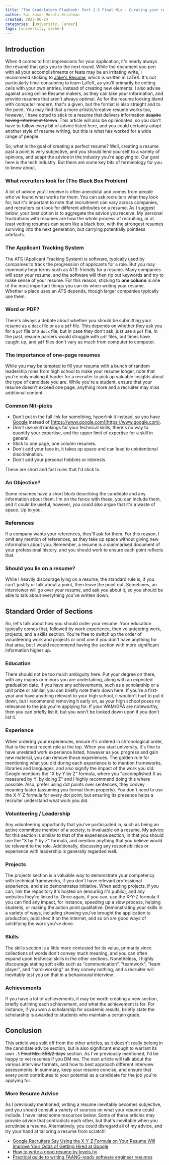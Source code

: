 ```yaml
---
title: "The Grad/Intern Playbook: Part 2.5 Final Mix - Curating your résumé"
author: Sai kumar Murali Krishnan
created: 2023-06-24
categories: [University, Career]
tags: [university, career]
---
```



## Introduction

When it comes to first impressions for your application, it's nearly always the résumé that gets you to the next round. While the document you pen with all your accomplishments or feats may be an irritating write, I recommend sticking to [Jake's Resume](https://www.overleaf.com/latex/templates/jakes-resume/syzfjbzwjncs), which is written in LaTeX. It's not particularly time-consuming to learn LaTeX, as you'll primarily be editing cells with your own entries, instead of creating new elements. I also advise against using online Resume makers, as they can take your information, and provide resumes that aren't always optimal. As for the resume looking bland with computer modern, that's a given, but the format is also straight and to the point. You may find that a more artistic/creative resume works too, however, I have opted to stick to a resume that delivers information ~~despite having interned at Canva~~. This article will also be opinionated, so you don't have to follow every bit of advice listed here, and you could certainly adopt another style of resume writing, but this is what has worked for a wide range of people.

So, what is the goal of creating a perfect resume? Well, creating a resume past a point is very subjective, and you should lend yourself to a variety of opinions, and adapt the advice in the industry you're applying to. Our goal here is the tech industry. But there are some key bits of terminology for you to know about.

### What recruiters look for (The Black Box Problem)

A lot of advice you'll receive is often anecdotal and comes from people who've found what works for them. You can ask recruiters what they look for, but it's important to note that recruitment can vary across companies, and recruiters can look for different attributes on a resume. As I suggest below, your best option is to aggregate the advice you receive. My personal frustrations with resumes are how the whole process of recruiting, or at least vetting resumes can seem like a black box, with the strongest resumes surviving into the next generation, but carrying potentially pointless artefacts.

### The Applicant Tracking System
 
The ATS (Applicant Tracking System) is software, typically used by companies to track the progression of applicants for a role. But you may commonly hear terms such as ATS-friendly for a resume. Many companies will scan your resume, and the software will then rip out keywords and try to make sense of your resume. For this reason, sticking to **one column** is one of the most important things you can do when writing your resume. Whether a place uses an ATS depends, though larger companies typically use them.

### Word or PDF?

There's always a debate about whether you should be submitting your resume as a `docx` file or as a `pdf` file. This depends on whether they ask you for a `pdf` file or a `docx` file, but in case they don't ask, just use a `pdf` file. In the past, resume parsers would struggle with `pdf` files, but times have caught up, and `pdf` files don't vary as much from computer to computer. 

### The importance of one-page resumes

While you may be tempted to fill your resume with a bunch of random leadership roles from high school to make your resume longer, note that you're only making it harder for a recruiter to pick up valuable insights about the type of candidate you are. While you're a student, ensure that your resume doesn't exceed one page, anything more and a recruiter may miss additional content. 

### Common Nit-picks

- Don't put in the full link for something, hyperlink it instead, so you have [Google](https://www.google.com) instead of [https://www.google.com](https://www.google.com).
- Don't use skill rankings for your technical skills, there's no way to quantify your expertise, and the upper limit of expertise for a skill in general.
- Stick to one page, one column resumes.
- Don't add your face in, it takes up space and can lead to unintentional discrimination.
- Don't add your personal hobbies or interests. 

These are short and fast rules that I'd stick to.

### An Objective?

Some resumes have a short blurb describing the candidate and any information about them. I'm on the fence with these, you can include them, and it could be useful, however, you could also argue that it's a waste of space. Up to you.

### References

If a company wants your references, they'll ask for them. For this reason, I omit any mention of references, as they take up space without giving new information about you. Remember, a resume is a summarised document of your professional history, and you should work to ensure each point reflects that.

### Should you lie on a resume?

While I heavily discourage lying on a resume, the standard rule is, if you can't justify or talk about a point, then leave the point out. Sometimes, an interviewer will go over your resume, and ask you about it, so you should be able to talk about everything you've written down.


## Standard Order of Sections

So, let's talk about how you should order your resume. Your education typically comes first, followed by work experience, then volunteering work, projects, and a skills section. You're free to switch up the order of volunteering work and projects or omit one if you don't have anything for that area, but I would recommend having the section with more significant information higher up.

### Education

There should not be too much ambiguity here. Put your degree on there, with any majors or minors you are undertaking, along with an expected graduation date. If you have any achievements, such as a scholarship or a unit prize or similar, you can briefly note them down here. If you're a first-year and have anything relevant to your high school, it wouldn't hurt to put it down, but I recommend removing it early on, as your high school poses no relevance to the job you're applying for. If your WAM/GPA are noteworthy, then you can briefly list it, but you won't be looked down upon if you don't list it.

### Experience 

When ordering your experiences, ensure it's ordered in chronological order, that is the most recent role at the top. When you start university, it's fine to have unrelated work experience listed, however as you progress and gain new material, you can remove those experiences. The golden rule for mentioning what you did during each experience is to mention frameworks, libraries and languages, and also signify the impact of the work you did. Google mentions the "X by Y by Z" formula, where you "accomplished X as measured by Y, by doing Z" and I highly recommend doing this where possible. Also, prefer using dot points over sentences, they convey meaning faster (assuming you format them properly). You don't need to use the X-Y-Z formula for every dot point, but ensuring its presence helps a recruiter understand what work you did.


### Volunteering / Leadership

Any volunteering opportunity that you've participated in, such as being an active committee member of a society, is invaluable on a resume. My advice for this section is similar to that of the experience section, in that you should use the "X by Y by Z" formula, and mention anything that you believe would be relevant to the role. Additionally, discussing any responsibilities or experience with leadership is generally regarded well.


### Projects

The projects section is a valuable way to demonstrate your competency with technical frameworks, if you don't have relevant professional experience, and also demonstrates initiative. When adding projects, if you can, link the repository it's hosted on (ensuring it's public), and any websites they're linked to. Once again, if you can, use the X-Y-Z formula if you can find any impact, for instance, speeding up a slow process, helping students, or making the action point qualitative. Demonstrating your skills in a variety of ways, including showing you've brought the application to production, published it on the internet, and so on are good ways of solidifying the work you've done.


### Skills 

The skills section is a little more contested for its value, primarily since collections of words don't convey much meaning, and you can often expand upon technical skills in the other sections. Nonetheless, I highly discourage stating soft skills such as "communication", "teamwork", "team player", and "hard-working" as they convey nothing, and a recruiter will inevitably test you on that in a behavioural interview.

### Achievements

If you have a lot of achievements, it may be worth creating a new section, briefly outlining each achievement, and what the achievement is for. For instance, if you won a scholarship for academic results, briefly state the scholarship is awarded to students who maintain a certain grade. 

## Conclusion

This article was split off from the other articles, as it doesn't really belong in the candidate advice section, but is also significant enough to warrant its own `.5` ~~Final Mix, 358/2 days~~ section. As I've previously mentioned, I'd be happy to vet resumes if you DM me. The next article will talk about the various interview formats, and how to best approach different interview assessments. In summary, keep your resume concise, and ensure that every point contributes to your potential as a candidate for the job you're applying for.

### More Resume Advice

As I previously mentioned, writing a resume inevitably becomes subjective, and you should consult a variety of sources on what your resume could include. I have listed some resources below. Some of these articles may provide advice that contradicts each other, but that's inevitable when you scrutinise a resume. Alternatively, you could disregard all of my advice, and try your hand at tailoring a resume from scratch!

- [Google Recruiters Say Using the X-Y-Z Formula on Your Resume Will Improve Your Odds of Getting Hired at Google](https://www.inc-aus.com/bill-murphy-jr/google-recruiters-say-these-5-resume-tips-including-x-y-z-formula-will-improve-your-odds-of-getting-hired-at-google.html)
- [How to write a good resume by levels.fyi](https://www.levels.fyi/blog/how-to-write-a-good-resume.html)
- [Practical guide to writing FAANG-ready software engineer resumes](https://www.techinterviewhandbook.org/resume/)